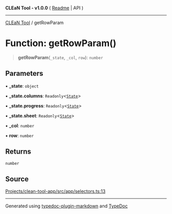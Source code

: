 **CLEaN Tool - v1.0.0** ( [Readme](../README.md) \| API )

***

[CLEaN Tool](../exports.md) / getRowParam

# Function: getRowParam()

> **getRowParam**(`_state`, `_col`, `row`): `number`

## Parameters

▪ **\_state**: `object`

▪ **\_state.columns**: `Readonly`\<[`State`](../interfaces/State.md)\>

▪ **\_state.progress**: `Readonly`\<[`State`](../interfaces/State.md)\>

▪ **\_state.sheet**: `Readonly`\<[`State`](../interfaces/State.md)\>

▪ **\_col**: `number`

▪ **row**: `number`

## Returns

`number`

## Source

[Projects/clean-tool-app/src/app/selectors.ts:13](https://github.com/yuckyh/clean-tool-app/)

***

Generated using [typedoc-plugin-markdown](https://www.npmjs.com/package/typedoc-plugin-markdown) and [TypeDoc](https://typedoc.org/)
